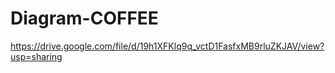 # Diagram-COFFEE
https://drive.google.com/file/d/19h1XFKlq9q_vctD1FasfxMB9rluZKJAV/view?usp=sharing
